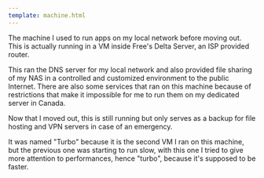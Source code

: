 ```yaml
---
template: machine.html
---
```


The machine I used to run apps on my local network before moving out. This is
actually running in a VM inside Free's Delta Server, an ISP provided router.

This ran the DNS server for my local network and also provided file sharing of
my NAS in a controlled and customized environment to the public Internet.
There are also some services that ran on this machine because of restrictions
that make it impossible for me to run them on my dedicated server in Canada.

Now that I moved out, this is still running but only serves as a backup for file
hosting and VPN servers in case of an emergency.

It was named "Turbo" because it is the second VM I ran on this machine, but the
previous one was starting to run slow, with this one I tried to give more
attention to performances, hence "turbo", because it's supposed to be faster.
